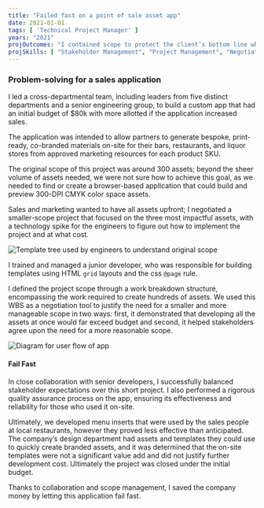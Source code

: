 ```yaml
---
title: "Failed fast on a point of sale asset app"
date: 2021-01-01
tags: [ 'Technical Project Manager' ]
years: "2021"
projOutcomes: "I contained scope to protect the client’s bottom line while managing a technology spike; the app failed fast, saving the company money."
projSkills: [ "Stakeholder Management", "Project Management", "Negotiation", "Backlog Refinement", "Problem Solving", "Requirements Definition" ]
---
```


### Problem-solving for a sales application

I led a cross-departmental team, including leaders from five distinct departments and a senior engineering group, to build a custom app that had an initial budget of $80k with more allotted if the application increased sales. 

The application was intended to allow partners to generate bespoke, print-ready, co-branded materials on-site for their bars, restaurants, and liquor stores from approved marketing resources for each product SKU. 

The original scope of this project was around 300 assets; beyond the sheer volume of assets needed, we were not sure how to achieve this goal, as we needed to find or create a browser-based application that could build and preview 300-DPI CMYK color space assets. 

Sales and marketing wanted to have all assets upfront; I negotiated a smaller-scope project that focused on the three most impactful assets, with a technology spike for the engineers to figure out how to implement the project and at what cost.

![Template tree used by engineers to understand original scope](/brand-assets-gen.webp)

I trained and managed a junior developer, who was responsible for building templates using HTML `grid` layouts and the css `@page` rule. 

I defined the project scope through a work breakdown structure, encompassing the work required to create hundreds of assets. We used this WBS as a negotiation tool to justify the need for a smaller and more manageable scope in two ways: first, it demonstrated that developing all the assets at once would far exceed budget and second, it helped stakeholders agree upon the need for a more reasonable scope. 

![Diagram for user flow of app](/uml.webp)

#### Fail Fast 

In close collaboration with senior developers, I successfully balanced stakeholder expectations over this short project. I also performed a rigorous quality assurance process on the app, ensuring its effectiveness and reliability for those who used it on-site.

Ultimately, we developed menu inserts that were used by the sales people at local restaurants, however they proved less effective than anticipated. The company&rsquo;s design department had assets and templates they could use to quickly create branded assets, and it was determined that the on-site templates were not a significant value add and did not justify further development cost. Ultimately the project was closed under the initial budget. 

Thanks to collaboration and scope management, I saved the company money by letting this application fail fast. 
